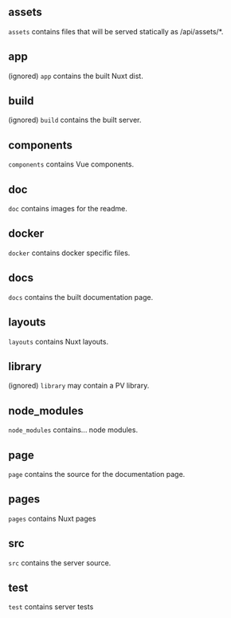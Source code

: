 ## assets

`assets` contains files that will be served statically as /api/assets/\*.

## app

(ignored) `app` contains the built Nuxt dist.

## build

(ignored) `build` contains the built server.

## components

`components` contains Vue components.

## doc

`doc` contains images for the readme.

## docker

`docker` contains docker specific files.

## docs

`docs` contains the built documentation page.

## layouts

`layouts` contains Nuxt layouts.

## library

(ignored) `library` may contain a PV library.

## node_modules

`node_modules` contains... node modules.

## page

`page` contains the source for the documentation page.

## pages

`pages` contains Nuxt pages

## src

`src` contains the server source.

## test

`test` contains server tests
